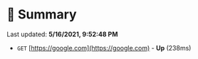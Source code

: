 # 📖 Summary
Last updated: **5/16/2021, 9:52:48 PM**

- `GET` [https://google.com](https://google.com) - **Up** (238ms)
